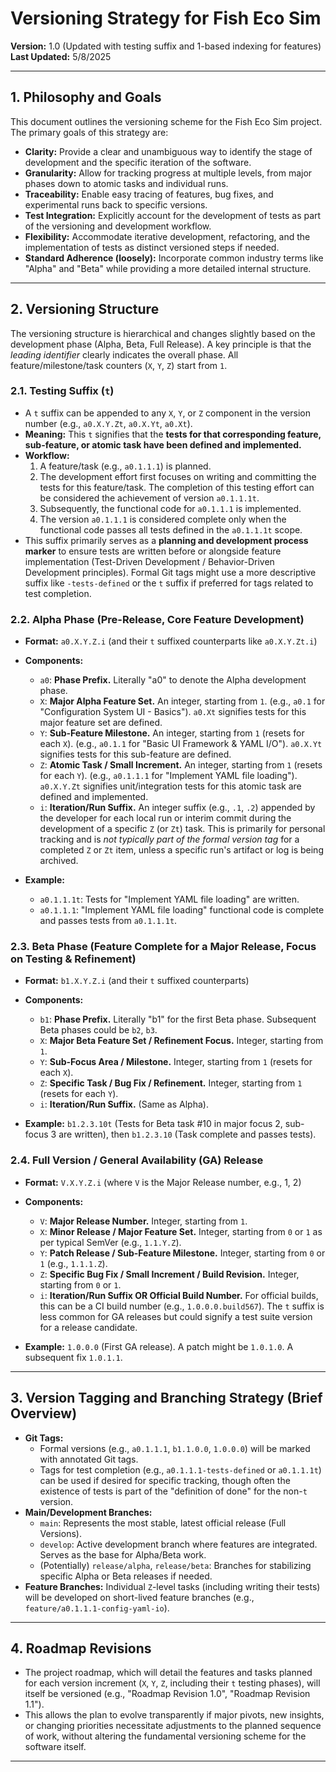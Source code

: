 # Versioning Strategy for Fish Eco Sim

**Version:** 1.0 (Updated with testing suffix and 1-based indexing for features)
**Last Updated:** 5/8/2025

---

## 1. Philosophy and Goals

This document outlines the versioning scheme for the Fish Eco Sim project. The primary goals of this strategy are:

*   **Clarity:** Provide a clear and unambiguous way to identify the stage of development and the specific iteration of the software.
*   **Granularity:** Allow for tracking progress at multiple levels, from major phases down to atomic tasks and individual runs.
*   **Traceability:** Enable easy tracing of features, bug fixes, and experimental runs back to specific versions.
*   **Test Integration:** Explicitly account for the development of tests as part of the versioning and development workflow.
*   **Flexibility:** Accommodate iterative development, refactoring, and the implementation of tests as distinct versioned steps if needed.
*   **Standard Adherence (loosely):** Incorporate common industry terms like "Alpha" and "Beta" while providing a more detailed internal structure.

---

## 2. Versioning Structure

The versioning structure is hierarchical and changes slightly based on the development phase (Alpha, Beta, Full Release). A key principle is that the *leading identifier* clearly indicates the overall phase. All feature/milestone/task counters (`X`, `Y`, `Z`) start from `1`.

### 2.1. Testing Suffix (`t`)

*   A `t` suffix can be appended to any `X`, `Y`, or `Z` component in the version number (e.g., `a0.X.Y.Zt`, `a0.X.Yt`, `a0.Xt`).
*   **Meaning:** This `t` signifies that the **tests for that corresponding feature, sub-feature, or atomic task have been defined and implemented.**
*   **Workflow:**
    1.  A feature/task (e.g., `a0.1.1.1`) is planned.
    2.  The development effort first focuses on writing and committing the tests for this feature/task. The completion of this testing effort can be considered the achievement of version `a0.1.1.1t`.
    3.  Subsequently, the functional code for `a0.1.1.1` is implemented.
    4.  The version `a0.1.1.1` is considered complete only when the functional code passes all tests defined in the `a0.1.1.1t` scope.
*   This suffix primarily serves as a **planning and development process marker** to ensure tests are written before or alongside feature implementation (Test-Driven Development / Behavior-Driven Development principles). Formal Git tags might use a more descriptive suffix like `-tests-defined` or the `t` suffix if preferred for tags related to test completion.

### 2.2. Alpha Phase (Pre-Release, Core Feature Development)

*   **Format:** `a0.X.Y.Z.i` (and their `t` suffixed counterparts like `a0.X.Y.Zt.i`)
*   **Components:**
    *   `a0`: **Phase Prefix.** Literally "a0" to denote the Alpha development phase.
    *   `X`: **Major Alpha Feature Set.** An integer, starting from `1`. (e.g., `a0.1` for "Configuration System UI - Basics"). `a0.Xt` signifies tests for this major feature set are defined.
    *   `Y`: **Sub-Feature Milestone.** An integer, starting from `1` (resets for each `X`). (e.g., `a0.1.1` for "Basic UI Framework & YAML I/O"). `a0.X.Yt` signifies tests for this sub-feature are defined.
    *   `Z`: **Atomic Task / Small Increment.** An integer, starting from `1` (resets for each `Y`). (e.g., `a0.1.1.1` for "Implement YAML file loading"). `a0.X.Y.Zt` signifies unit/integration tests for this atomic task are defined and implemented.
    *   `i`: **Iteration/Run Suffix.** An integer suffix (e.g., `.1`, `.2`) appended by the developer for each local run or interim commit during the development of a specific `Z` (or `Zt`) task. This is primarily for personal tracking and is *not typically part of the formal version tag* for a completed `Z` or `Zt` item, unless a specific run's artifact or log is being archived.

*   **Example:**
    *   `a0.1.1.1t`: Tests for "Implement YAML file loading" are written.
    *   `a0.1.1.1`: "Implement YAML file loading" functional code is complete and passes tests from `a0.1.1.1t`.

### 2.3. Beta Phase (Feature Complete for a Major Release, Focus on Testing & Refinement)

*   **Format:** `b1.X.Y.Z.i` (and their `t` suffixed counterparts)
*   **Components:**
    *   `b1`: **Phase Prefix.** Literally "b1" for the first Beta phase. Subsequent Beta phases could be `b2`, `b3`.
    *   `X`: **Major Beta Feature Set / Refinement Focus.** Integer, starting from `1`.
    *   `Y`: **Sub-Focus Area / Milestone.** Integer, starting from `1` (resets for each `X`).
    *   `Z`: **Specific Task / Bug Fix / Refinement.** Integer, starting from `1` (resets for each `Y`).
    *   `i`: **Iteration/Run Suffix.** (Same as Alpha).

*   **Example:** `b1.2.3.10t` (Tests for Beta task #10 in major focus 2, sub-focus 3 are written), then `b1.2.3.10` (Task complete and passes tests).

### 2.4. Full Version / General Availability (GA) Release

*   **Format:** `V.X.Y.Z.i` (where `V` is the Major Release number, e.g., 1, 2)
*   **Components:**
    *   `V`: **Major Release Number.** Integer, starting from `1`.
    *   `X`: **Minor Release / Major Feature Set.** Integer, starting from `0` or `1` as per typical SemVer (e.g., `1.1.Y.Z`).
    *   `Y`: **Patch Release / Sub-Feature Milestone.** Integer, starting from `0` or `1` (e.g., `1.1.1.Z`).
    *   `Z`: **Specific Bug Fix / Small Increment / Build Revision.** Integer, starting from `0` or `1`.
    *   `i`: **Iteration/Run Suffix OR Official Build Number.** For official builds, this can be a CI build number (e.g., `1.0.0.0.build567`). The `t` suffix is less common for GA releases but could signify a test suite version for a release candidate.

*   **Example:** `1.0.0.0` (First GA release). A patch might be `1.0.1.0`. A subsequent fix `1.0.1.1`.

---

## 3. Version Tagging and Branching Strategy (Brief Overview)

*   **Git Tags:**
    *   Formal versions (e.g., `a0.1.1.1`, `b1.1.0.0`, `1.0.0.0`) will be marked with annotated Git tags.
    *   Tags for test completion (e.g., `a0.1.1.1-tests-defined` or `a0.1.1.1t`) can be used if desired for specific tracking, though often the existence of tests is part of the "definition of done" for the non-`t` version.
*   **Main/Development Branches:**
    *   `main`: Represents the most stable, latest official release (Full Versions).
    *   `develop`: Active development branch where features are integrated. Serves as the base for Alpha/Beta work.
    *   (Potentially) `release/alpha`, `release/beta`: Branches for stabilizing specific Alpha or Beta releases if needed.
*   **Feature Branches:** Individual `Z`-level tasks (including writing their tests) will be developed on short-lived feature branches (e.g., `feature/a0.1.1.1-config-yaml-io`).

---

## 4. Roadmap Revisions

*   The project roadmap, which will detail the features and tasks planned for each version increment (`X`, `Y`, `Z`, including their `t` testing phases), will itself be versioned (e.g., "Roadmap Revision 1.0", "Roadmap Revision 1.1").
*   This allows the plan to evolve transparently if major pivots, new insights, or changing priorities necessitate adjustments to the planned sequence of work, without altering the fundamental versioning scheme for the software itself.

---